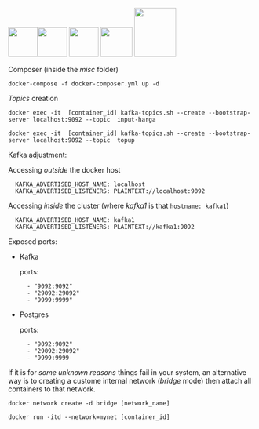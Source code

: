 <img src="https://i.postimg.cc/c15jLGQK/ww1.png" width="60"><img src="https://i.postimg.cc/KzdM05KD/ww2.png" width="60"> <img src="https://i.postimg.cc/FRPPz8Bs/ww4.png" width="60"> <img src="https://i.postimg.cc/xj3tYSvh/kafka.png" width="65" height="60"> <img src="https://i.postimg.cc/NjYbPP4p/download.png" width="85" height="100">










Composer (inside the _misc_ folder)

`docker-compose -f docker-composer.yml up -d`

_Topics_ creation

`docker exec -it  [container_id] kafka-topics.sh --create --bootstrap-server localhost:9092 --topic  input-harga`

`docker exec -it  [container_id] kafka-topics.sh --create --bootstrap-server localhost:9092 --topic  topup`

Kafka adjustment:

Accessing _outside_ the docker host

      KAFKA_ADVERTISED_HOST_NAME: localhost
      KAFKA_ADVERTISED_LISTENERS: PLAINTEXT://localhost:9092

Accessing _inside_ the cluster (where _kafka1_ is that `hostname: kafka1`)

      KAFKA_ADVERTISED_HOST_NAME: kafka1
      KAFKA_ADVERTISED_LISTENERS: PLAINTEXT://kafka1:9092
      
Exposed ports:

- Kafka

    ports:
    
        - "9092:9092"
        - "29092:29092"
        - "9999:9999"
- Postgres

    ports:
    
        - "9092:9092"
        - "29092:29092"
        - "9999:9999


If it is for _some unknown reasons_ things fail in your system, an alternative way is to creating a custome internal network (_bridge_ mode) then attach all containers to that network.

`docker network create -d bridge [network_name]`


`docker run -itd --network=mynet [container_id]`
